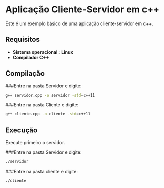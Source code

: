 # Aplicação Cliente-Servidor em c++
Este é um exemplo básico de uma aplicação cliente-servidor em c++.

## Requisitos

- **Sistema operacional : Linux**
- **Compilador C++**

## Compilação

###Entre na pasta Servidor e digite:
```bash
g++ servidor.cpp -o servidor -std=c++11
```

###Entre na pasta Cliente e digite:
```bash
g++ cliente.cpp -o cliente -std=c++11
```

## Execução
Execute primeiro o servidor.

###Entre na pasta Servidor e digite:
```bash
./servidor
```

###Entre na pasta cliente e digite:
```bash
./cliente
```